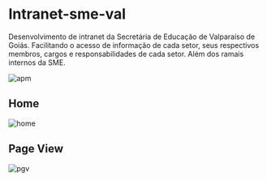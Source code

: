 # Intranet-sme-val
Desenvolvimento de intranet da Secretária de Educação de Valparaíso de Goiás.
Facilitando o acesso de informação de cada setor, seus respectivos membros, cargos e responsabilidades de cada setor. 
Além dos ramais internos da SME.

![apm](https://img.shields.io/badge/intranet--sme-1.0-blue.svg)

## Home

![home](https://i.imgur.com/zQrN3Xn.jpg)

## Page View

![pgv](https://i.imgur.com/FLBHtsV.jpg)
